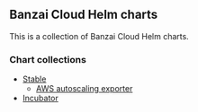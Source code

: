 ## Banzai Cloud Helm charts

This is a collection of Banzai Cloud Helm charts. 

### Chart collections
  
- [Stable](#pipeline)
  - [AWS autoscaling exporter](#/stable/aws-autoscaling-exporter)
- [Incubator](#architecture-overview)
